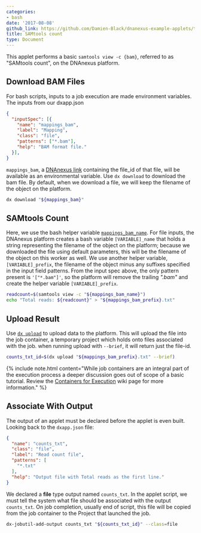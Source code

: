 ```yaml
---
categories:
- bash
date: '2017-08-08'
github_link: https://github.com/Damien-Black/dnanexus-example-applets/tree/master/Tutorials/bash/samtools_count
title: SAMtools count
type: Document
---
```

This applet performs a basic `samtools view -c {bam}`, referred to as "SAMtools count", on the DNAnexus platform.

## Download BAM Files
For bash scripts, inputs to a job execution are made environment variables. The inputs from our dxapp.json
```json
{
  "inputSpec": [{
    "name": "mappings_bam",
    "label": "Mapping",
    "class": "file",
    "patterns": ["*.bam"],
    "help": "BAM format file."
  }],
}
```
`mappings_bam`, a [DNAnexus link](https://wiki.dnanexus.com/FAQ#What-are-DNAnexus-links,-and-how-are-they-different-from-using-the-data-object-IDs%3F)
containing the file_id of that file, will be available as an environmental variable. Use `dx download` to download the bam file. By default, when we download a file,
we will keep the filename of the object on the platform.
```bash
dx download "${mappings_bam}"
```

## SAMtools Count
Here, we use the bash helper variable [`mappings_bam_name`](https://wiki.dnanexus.com/Developer-Tutorials/Sample-Code?bash#Bash-app-helper-variables). For file inputs,
the DNAnexus platform creates a bash variable `[VARIABLE]_name` that holds a string representing
the filename of the object on the platform; because we downloaded the file using default parameters, this will be the filename of the object on this
worker as well. We use another helper variable, `[VARIABLE]_prefix`, the filename
of the object minus any suffixes specified in the input field patterns. From the input spec above,
the only pattern present is `'["*.bam"]'`, so the platform will remove the trailing *".bam"* and create the helper variable `[VARIABLE]_prefix`.
```bash
readcount=$(samtools view -c "${mappings_bam_name}")
echo "Total reads: ${readcount}" > "${mappings_bam_prefix}.txt"
```

## Upload Result
Use [`dx upload`](https://wiki.dnanexus.com/Command-Line-Client/Index-of-dx-Commands#upload) to upload data to the platform. This will upload the file into the
job container, a temporary project which holds onto files associated
with the job. when running upload with `--brief`, it will return just the
file-id.
```bash
counts_txt_id=$(dx upload "${mappings_bam_prefix}.txt" --brief)
```

{% include note.html content="While job containers are an integral part of the execution process a deeper discussion goes out of scope of a basic tutorial. Review the [Containers for Execution](https://wiki.dnanexus.com/API-Specification-v1.0.0/Containers-for-Execution) wiki page for more information." %}

## Associate With Output
The output of an applet must be declared before the applet is even built. Looking back to the `dxapp.json` file:
```json
{
  "name": "counts_txt",
  "class": "file",
  "label": "Read count file",
  "patterns": [
    "*.txt"
  ],
  "help": "Output file with Total reads as the first line."
}
```
We declared a **file** type output named `counts_txt`. In the applet script, we must tell the system what file should be associated with the output `counts_txt`. On job completion, usually end of script, this file will be copied from the job container to the Project that launched the job.  
```bash
dx-jobutil-add-output counts_txt "${counts_txt_id}" --class=file
```
